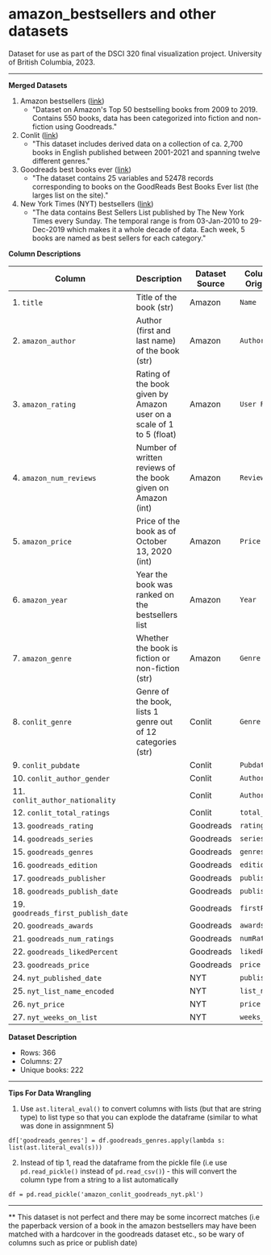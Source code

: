# amazon_bestsellers and other datasets

Dataset for use as part of the DSCI 320 final visualization project. University of British Columbia, 2023. 

---

**Merged Datasets**

1. Amazon bestsellers ([link](https://www.kaggle.com/datasets/sootersaalu/amazon-top-50-bestselling-books-2009-2019)) 
   - "Dataset on Amazon's Top 50 bestselling books from 2009 to 2019. Contains 550 books, data has been categorized into fiction and non-fiction using Goodreads."  
2. Conlit ([link](https://figshare.com/articles/dataset/CONLIT/21166171/1?file=37535605))
   - "This dataset includes derived data on a collection of ca. 2,700 books in English published between 2001-2021 and spanning twelve different genres."
3. Goodreads best books ever ([link](https://zenodo.org/record/4265096#.ZAgSxOzMKvA))
   - "The dataset contains 25 variables and 52478 records corresponding to books on the GoodReads Best Books Ever list (the larges list on the site)."
4. New York Times (NYT) bestsellers ([link](https://www.kaggle.com/datasets/dhruvildave/new-york-times-best-sellers))
   - "The data contains Best Sellers List published by The New York Times every Sunday. The temporal range is from 03-Jan-2010 to 29-Dec-2019 which makes it a whole decade of data. Each week, 5 books are named as best sellers for each category."

**Column Descriptions**

| Column      | Description | Dataset Source | Column Name in Original Dataset |
| ----------- | ----------- |  -----------   |  -----------   |
| 1. `title` | Title of the book (str) | Amazon | `Name` | 
| 2. `amazon_author` | Author (first and last name) of the book (str) | Amazon | `Author` | 
| 3. `amazon_rating` | Rating of the book given by Amazon user on a scale of 1 to 5 (float) | Amazon | `User Rating` | 
| 4. `amazon_num_reviews` | Number of written reviews of the book given on Amazon (int) | Amazon | `Reviews` | 
| 5. `amazon_price`  | Price of the book as of October 13, 2020 (int) | Amazon | `Price` | 
| 6. `amazon_year` | Year the book was ranked on the bestsellers list | Amazon | `Year` | 
| 7. `amazon_genre` | Whether the book is fiction or non-fiction (str) | Amazon | `Genre` | 
| 8. `conlit_genre` | Genre of the book, lists 1 genre out of 12 categories (str) | Conlit | `Genre` | 
| 9. `conlit_pubdate` |  | Conlit | `Pubdate` | 
| 10. `conlit_author_gender` |  | Conlit | `Author_Gender` | 
| 11. `conlit_author_nationality` |  | Conlit | `Author_Nationality` | 
| 12. `conlit_total_ratings` |  | Conlit | `total_ratings` | 
| 13. `goodreads_rating` |  | Goodreads | `rating` | 
| 14. `goodreads_series` |  | Goodreads | `series` | 
| 15. `goodreads_genres` |  | Goodreads | `genres` | 
| 16. `goodreads_edition` |  | Goodreads | `edition` | 
| 17. `goodreads_publisher` |  | Goodreads | `publisher` | 
| 18. `goodreads_publish_date` |  | Goodreads | `publishDate` | 
| 19. `goodreads_first_publish_date` |  | Goodreads | `firstPublishDate` | 
| 20. `goodreads_awards` |  | Goodreads | `awards` | 
| 21. `goodreads_num_ratings` |  | Goodreads | `numRatings` | 
| 22. `goodreads_likedPercent` |  | Goodreads | `likedPercent` | 
| 23. `goodreads_price` |  | Goodreads | `price` | 
| 24. `nyt_published_date` |  | NYT | `published_date` | 
| 25. `nyt_list_name_encoded` |  | NYT | `list_name_encoded` | 
| 26. `nyt_price` |  | NYT | `price` | 
| 27. `nyt_weeks_on_list` |  | NYT | `weeks_on_list` | 


**Dataset Description**
- Rows: 366 
- Columns: 27 
- Unique books: 222 

---

**Tips For Data Wrangling**
1. Use `ast.literal_eval()` to convert columns with lists (but that are string type) to list type so that you can explode the dataframe (similar to what was done in assignmnent 5) 

```
df['goodreads_genres'] = df.goodreads_genres.apply(lambda s: list(ast.literal_eval(s)))
```

2. Instead of tip 1, read the dataframe from the pickle file (i.e use `pd.read_pickle()` instead of `pd.read_csv()`) - this will convert the column type from a string to a list automatically 

```
df = pd.read_pickle('amazon_conlit_goodreads_nyt.pkl')
```


---

** This dataset is not perfect and there may be some incorrect matches (i.e the paperback version of a book in the amazon bestsellers may have been matched with a hardcover in the goodreads dataset etc., so be wary of columns such as price or publish date)

